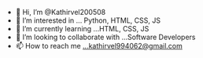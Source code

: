 - 👋 Hi, I’m @Kathirvel200508
- 👀 I’m interested in ... Python, HTML, CSS, JS
- 🌱 I’m currently learning ...HTML, CSS, JS
- 💞️ I’m looking to collaborate with ...Software Developers
- 📫 How to reach me ...kathirvel994062@gmail.com

<!---
Kathirvel200508/Kathirvel200508 is a ✨ special ✨ repository because its `README.md` (this file) appears on your GitHub profile.
You can click the Preview link to take a look at your changes.
--->
